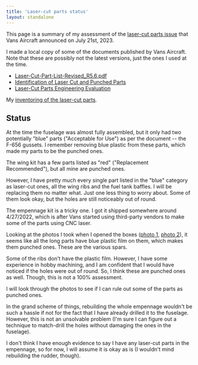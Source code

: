 ```yaml
---
title: 'Laser-cut parts status'
layout: standalone
---
```


This page is a summary of my assessment of the [laser-cut parts issue](https://www.vansaircraft.com/2023/07/information-about-dimpled-hole-cracking-on-some-laser-cut-parts/) that Vans Aircraft announced on July 21st, 2023.

I made a local copy of some of the documents published by Vans Aircraft. Note that these are possibly not the latest versions, just the ones I used at the time.

- [Laser-Cut-Part-List-Revised_R5.6.pdf](/lcp/Laser-Cut-Part-List-Revised_R5.6.pdf)
- [Identification of Laser Cut and Punched Parts](/lcp/Laser-Cut-and-Punched-Part-Identification-Key-with-edits.pdf)
- [Laser-Cut Parts Engineering Evaluation](/lcp/Laser-Cut-Parts-Engineering-Evaluation-R11.3.pdf)

My [inventoring of the laser-cut parts](/blog/2023/08/21/inventoring-laser-cut-parts).

## Status

At the time the fuselage was almost fully assembled, but it only had two potentially "blue" parts ("Acceptable for Use") as per the document -- the F-656 gussets. I remember removing blue plastic from these parts, which made my parts to be the punched ones.

The wing kit has a few parts listed as "red" ("Replacement Recommended"), but all mine are punched ones.

<!-- todo: include a photo of the parts inspected? -->

However, I have pretty much every single part listed in the "blue" category as laser-cut ones, all the wing ribs and the fuel tank baffles. I will be replacing them no matter what. Just one less thing to worry about. Some of them look okay, but the holes are still noticeably out of round.

The empennage kit is a tricky one. I got it shipped somewhere around 4/27/2022, which is after Vans started using third-party vendors to make some of the parts using CNC laser.

Looking at the photos I took when I opened the boxes ([photo 1](1-package-opened.jpeg), [photo 2](2-inventory-parts.jpeg)), it seems like all the long parts have blue plastic film on them, which makes them punched ones. These are the various spars.

Some of the ribs don't have the plastic film. However, I have some experience in hobby machining, and I am confident that I would have noticed if the holes were out of round. So, I think these are punched ones as well. Though, this is not a 100% assessment.

I will look through the photos to see if I can rule out some of the parts as punched ones.

In the grand scheme of things, rebuilding the whole empennage wouldn't be such a hassle if not for the fact that I have already drilled it to the fuselage. However, this is not an unsolvable problem (I'm sure I can figure out a technique to match-drill the holes without damaging the ones in the fuselage).

I don't think I have enough evidence to say I have any laser-cut parts in the empennage, so for now, I will assume it is okay as is (I wouldn't mind rebuilding the rudder, though).
